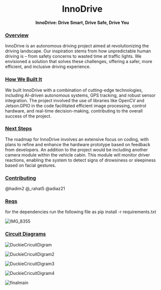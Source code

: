 <center>

# InnoDrive
**InnoDrive: Drive Smart, Drive Safe, Drive You**

</center>


### [Overview](#overview)
InnoDrive is an autonomous driving project aimed at revolutionizing the driving landscape. Our inspiration stems from how unpredictable human driving is – from safety concerns to wasted time at traffic lights. We envisioned a solution that solves these challenges, offering a safer, more efficient, and inclusive driving experience.
### [How We Built It](#how-we-built-it)
We built InnoDrive with a combination of cutting-edge technologies, including AI-driven autonomous systems, GPS tracking, and robust sensor integration. The project involved the use of libraries like OpenCV and Jetson.GPIO in the code facilitated efficient image processing, control hardware, and real-time decision-making, contributing to the overall success of the project.
### [Next Steps](#next-steps)
The roadmap for InnoDrive involves an extensive focus on coding, with plans to refine and enhance the hardware prototype based on feedback from developers. An addition to the project would be including another camera module within the vehicle cabin. This module will monitor driver reactions, enabling the system to detect signs of drowsiness or sleepiness based on facial gestures.
### [Contributing](#contributing)
@hadim2 @_rahat5 @adiaz21

### [Reqs](#reqs)
for the dependencies run the following file as
pip install -r requirements.txt

![IMG_8355](https://github.com/HadiM2/InnoDrive/assets/97601068/3fc7d619-0d88-4fa2-b9be-f3b18a938138)

### [Circuit Diagrams](#circuitdiagram)

![DuckieCricuitDigram](https://github.com/HadiM2/InnoDrive/assets/97601068/b0a54c77-b9f2-4593-9d3f-df91ba02fe39) 

![DuckieCricuitDigram2](https://github.com/HadiM2/InnoDrive/assets/97601068/c37d7faf-13fa-4ee9-a60c-ffc12056e0ab) 

![DuckieCricuitDigram3](https://github.com/HadiM2/InnoDrive/assets/97601068/97f94004-e0e1-43c3-a0a2-0093cc82d656) 

![DuckieCricuitDigram4](https://github.com/HadiM2/InnoDrive/assets/97601068/f005ecd9-8d3f-4462-b23d-8b5181924c99) 

![finalmain](https://github.com/HadiM2/InnoDrive/assets/97601068/4f8172e7-d565-4c9a-aa02-51434aa0f9bb)
